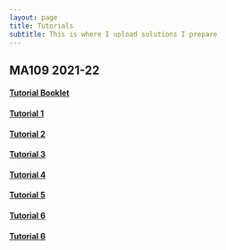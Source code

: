 ```yaml
---
layout: page
title: Tutorials
subtitle: This is where I upload solutions I prepare
---
```


## MA109 2021-22
#### [Tutorial Booklet](/MA109/booklet.pdf)
#### [Tutorial 1](/MA109/tut1.pdf)
#### [Tutorial 2](/MA109/tut2.pdf)
#### [Tutorial 3](/MA109/tut3.pdf)
#### [Tutorial 4](/MA109/tut4.pdf)
#### [Tutorial 5](/MA109/tut5.pdf)
#### [Tutorial 6](/MA109/tut6.pdf)
#### [Tutorial 6](/MA109/tut7.pdf)